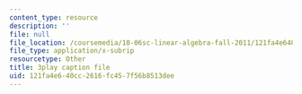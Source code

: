 ```yaml
---
content_type: resource
description: ''
file: null
file_location: /coursemedia/18-06sc-linear-algebra-fall-2011/121fa4e640cc2616fc457f56b8513dee_fjsPjh0B2tU.srt
file_type: application/x-subrip
resourcetype: Other
title: 3play caption file
uid: 121fa4e6-40cc-2616-fc45-7f56b8513dee
---
```

